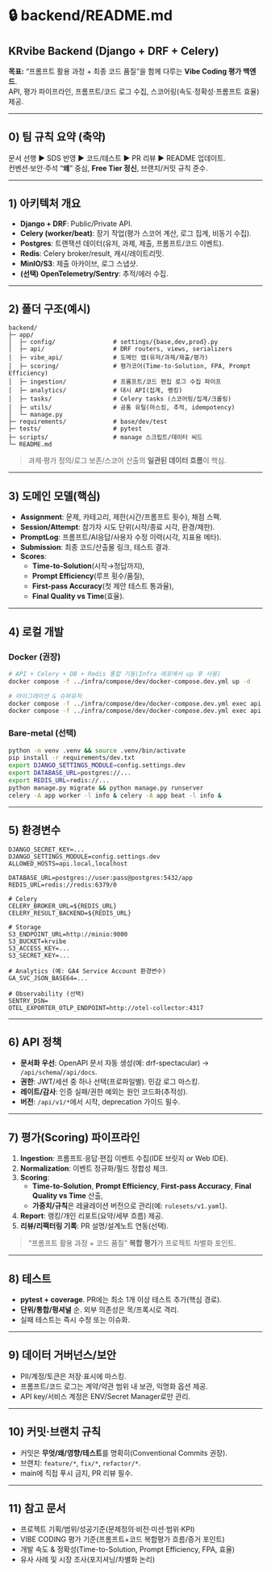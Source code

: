 # 🔒 backend/README.md

## KRvibe Backend (Django + DRF + Celery)

**목표:** “프롬프트 활용 과정 + 최종 코드 품질”을 함께 다루는 **Vibe Coding 평가 백엔드**.  
API, 평가 파이프라인, 프롬프트/코드 로그 수집, 스코어링(속도·정확성·프롬프트 효율) 제공.

---

## 0) 팀 규칙 요약 (축약)

문서 선행 ▶ SDS 반영 ▶ 코드/테스트 ▶ PR 리뷰 ▶ README 업데이트.  
컨벤션·보안·주석 “**왜**” 중심, **Free Tier 정신**, 브랜치/커밋 규칙 준수.

---

## 1) 아키텍처 개요

- **Django + DRF**: Public/Private API.  
- **Celery (worker/beat)**: 장기 작업(평가 스코어 계산, 로그 집계, 비동기 수집).  
- **Postgres**: 트랜잭션 데이터(유저, 과제, 제출, 프롬프트/코드 이벤트).  
- **Redis**: Celery broker/result, 캐시/레이트리밋.  
- **MinIO/S3**: 제출 아카이브, 로그 스냅샷.  
- **(선택) OpenTelemetry/Sentry**: 추적/에러 수집.

---

## 2) 폴더 구조(예시)

```
backend/
├─ app/
│  ├─ config/                # settings/{base,dev,prod}.py
│  ├─ api/                   # DRF routers, views, serializers
│  ├─ vibe_api/              # 도메인 앱(유저/과제/제출/평가)
│  ├─ scoring/               # 평가코어(Time-to-Solution, FPA, Prompt Efficiency)
│  ├─ ingestion/             # 프롬프트/코드 편집 로그 수집 파이프
│  ├─ analytics/             # 대시 API(집계, 랭킹)
│  ├─ tasks/                 # Celery tasks (스코어링/집계/크롤링)
│  ├─ utils/                 # 공통 유틸(마스킹, 추적, idempotency)
│  └─ manage.py
├─ requirements/             # base/dev/test
├─ tests/                    # pytest
├─ scripts/                  # manage 스크립트/데이터 씨드
└─ README.md
```

> 과제·평가 정의/로그 보존/스코어 산출의 **일관된 데이터 흐름**이 핵심.

---

## 3) 도메인 모델(핵심)

- **Assignment**: 문제, 카테고리, 제한(시간/프롬프트 횟수), 채점 스펙.  
- **Session/Attempt**: 참가자 시도 단위(시작/종료 시각, 환경/제한).  
- **PromptLog**: 프롬프트/AI응답/사용자 수정 이력(시각, 지표용 메타).  
- **Submission**: 최종 코드/산출물 링크, 테스트 결과.  
- **Scores**:  
  - **Time-to-Solution**(시작→정답까지),  
  - **Prompt Efficiency**(루프 횟수/품질),  
  - **First-pass Accuracy**(첫 제안 테스트 통과율),  
  - **Final Quality vs Time**(효율).

---

## 4) 로컬 개발

### Docker (권장)
```bash
# API + Celery + DB + Redis 통합 기동(Infra 레포에서 up 후 사용)
docker compose -f ../infra/compose/dev/docker-compose.dev.yml up -d

# 마이그레이션 & 슈퍼유저
docker compose -f ../infra/compose/dev/docker-compose.dev.yml exec api python manage.py migrate
docker compose -f ../infra/compose/dev/docker-compose.dev.yml exec api python manage.py createsuperuser
```

### Bare-metal (선택)
```bash
python -m venv .venv && source .venv/bin/activate
pip install -r requirements/dev.txt
export DJANGO_SETTINGS_MODULE=config.settings.dev
export DATABASE_URL=postgres://...
export REDIS_URL=redis://...
python manage.py migrate && python manage.py runserver
celery -A app worker -l info & celery -A app beat -l info &
```

---

## 5) 환경변수

```
DJANGO_SECRET_KEY=...
DJANGO_SETTINGS_MODULE=config.settings.dev
ALLOWED_HOSTS=api.local,localhost

DATABASE_URL=postgres://user:pass@postgres:5432/app
REDIS_URL=redis://redis:6379/0

# Celery
CELERY_BROKER_URL=${REDIS_URL}
CELERY_RESULT_BACKEND=${REDIS_URL}

# Storage
S3_ENDPOINT_URL=http://minio:9000
S3_BUCKET=krvibe
S3_ACCESS_KEY=...
S3_SECRET_KEY=...

# Analytics (예: GA4 Service Account 환경변수)
GA_SVC_JSON_BASE64=...

# Observability (선택)
SENTRY_DSN=
OTEL_EXPORTER_OTLP_ENDPOINT=http://otel-collector:4317
```

---

## 6) API 정책

- **문서화 우선**: OpenAPI 문서 자동 생성(예: drf-spectacular) → `/api/schema`/`/api/docs`.  
- **권한**: JWT/세션 중 하나 선택(프로파일별). 민감 로그 마스킹.  
- **레이트/감사**: 인증 실패/권한 예외는 원인 코드화(추적성).  
- **버전**: `/api/v1/*`에서 시작, deprecation 가이드 필수.

---

## 7) 평가(Scoring) 파이프라인

1. **Ingestion**: 프롬프트·응답·편집 이벤트 수집(IDE 브릿지 or Web IDE).  
2. **Normalization**: 이벤트 정규화/필드 정합성 체크.  
3. **Scoring**:  
   - **Time-to-Solution**, **Prompt Efficiency**, **First-pass Accuracy**, **Final Quality vs Time** 산출,  
   - **가중치/규칙**은 레귤레이션 버전으로 관리(예: `rulesets/v1.yaml`).  
4. **Report**: 랭킹/개인 리포트(요약/세부 흐름) 제공.  
5. **리뷰/리팩터링 기록**: PR 설명/설계노트 연동(선택).

> “프롬프트 활용 과정 + 코드 품질” **복합 평가**가 프로젝트 차별화 포인트.

---

## 8) 테스트

- **pytest + coverage**. PR에는 최소 1개 이상 테스트 추가(핵심 경로).  
- **단위/통합/펑셔널** 순. 외부 의존성은 목/프록시로 격리.  
- 실패 테스트는 즉시 수정 또는 이슈화.

---

## 9) 데이터 거버넌스/보안

- PII/계정/토큰은 저장·표시에 마스킹.  
- 프롬프트/코드 로그는 계약/약관 범위 내 보관, 익명화 옵션 제공.  
- API key/서비스 계정은 ENV/Secret Manager로만 관리.

---

## 10) 커밋·브랜치 규칙

- 커밋은 **무엇/왜/영향/테스트**를 명확히(Conventional Commits 권장).  
- 브랜치: `feature/*`, `fix/*`, `refactor/*`.  
- main에 직접 푸시 금지, PR 리뷰 필수.

---

## 11) 참고 문서

- 프로젝트 기획/범위/성공기준(문제정의·비전·미션·범위·KPI)  
- VIBE CODING 평가 기준(프롬프트+코드 복합평가 흐름/증거 포인트)  
- 개발 속도 & 정확성(Time-to-Solution, Prompt Efficiency, FPA, 효율)  
- 유사 사례 및 시장 조사(포지셔닝/차별화 논리)

